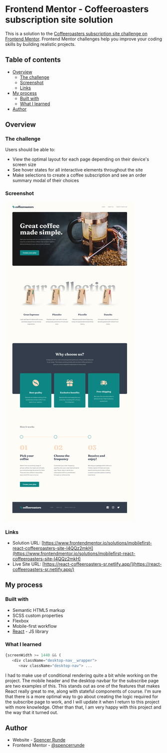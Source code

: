 # Frontend Mentor - Coffeeroasters subscription site solution

This is a solution to the [Coffeeroasters subscription site challenge on Frontend Mentor](https://www.frontendmentor.io/challenges/coffeeroasters-subscription-site-5Fc26HVY6). Frontend Mentor challenges help you improve your coding skills by building realistic projects.

## Table of contents

- [Overview](#overview)
  - [The challenge](#the-challenge)
  - [Screenshot](#screenshot)
  - [Links](#links)
- [My process](#my-process)
  - [Built with](#built-with)
  - [What I learned](#what-i-learned)
- [Author](#author)

## Overview

### The challenge

Users should be able to:

- View the optimal layout for each page depending on their device's screen size
- See hover states for all interactive elements throughout the site
- Make selections to create a coffee subscription and see an order summary modal of their choices

### Screenshot

![](./screenshotDesktop.png)

### Links

- Solution URL: [https://www.frontendmentor.io/solutions/mobilefirst-react-coffeeroasters-site-I4QQz2mkH](https://www.frontendmentor.io/solutions/mobilefirst-react-coffeeroasters-site-I4QQz2mkH)
- Live Site URL: [https://react-coffeeroasters-sr.netlify.app/](https://react-coffeeroasters-sr.netlify.app/)

## My process

### Built with

- Semantic HTML5 markup
- SCSS custom properties
- Flexbox
- Mobile-first workflow
- [React](https://reactjs.org/) - JS library

### What I learned

```js
{screenWidth >= 1440 && (
   <div className="desktop-nav__wrapper">
      <nav className="desktop-nav"> ...
```

I had to make use of conditional rendering quite a bit while working on the project. The mobile header and the desktop navbar for the subscribe page are two examples of this. This stands out as one of the features that makes React really great to me, along with stateful components of course. I'm sure that there is a more optimal way to go about creating the logic required for the subscribe page to work, and I will update it when I return to this project with more knowledge. Other than that, I am very happy with this project and the way that it turned out.

## Author

- Website - [Spencer Runde](https://spencerrunde.com/)
- Frontend Mentor - [@spencerrunde](https://www.frontendmentor.io/profile/spencerrunde)
